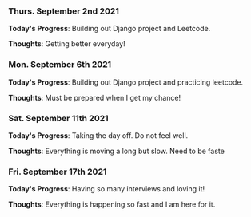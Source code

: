 ### Thurs. September 2nd 2021

**Today's Progress**: Building out Django project and Leetcode.

**Thoughts**: Getting better everyday!

### Mon. September 6th 2021

**Today's Progress**: Building out Django project and practicing leetcode.

**Thoughts**: Must be prepared when I get my chance!

### Sat. September 11th 2021

**Today's Progress**: Taking the day off. Do not feel well.

**Thoughts**: Everything is moving a long but slow. Need to be faste

### Fri. September 17th 2021

**Today's Progress**: Having so many interviews and loving it!

**Thoughts**: Everything is happening so fast and I am here for it.